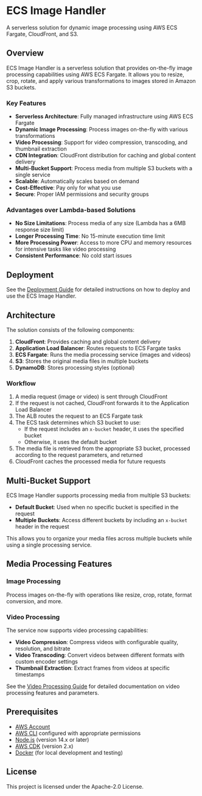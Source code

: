 # ECS Image Handler

A serverless solution for dynamic image processing using AWS ECS Fargate, CloudFront, and S3.

## Overview

ECS Image Handler is a serverless solution that provides on-the-fly image processing capabilities using AWS ECS Fargate. It allows you to resize, crop, rotate, and apply various transformations to images stored in Amazon S3 buckets.

### Key Features

- **Serverless Architecture**: Fully managed infrastructure using AWS ECS Fargate
- **Dynamic Image Processing**: Process images on-the-fly with various transformations
- **Video Processing**: Support for video compression, transcoding, and thumbnail extraction
- **CDN Integration**: CloudFront distribution for caching and global content delivery
- **Multi-Bucket Support**: Process media from multiple S3 buckets with a single service
- **Scalable**: Automatically scales based on demand
- **Cost-Effective**: Pay only for what you use
- **Secure**: Proper IAM permissions and security groups

### Advantages over Lambda-based Solutions

- **No Size Limitations**: Process media of any size (Lambda has a 6MB response size limit)
- **Longer Processing Time**: No 15-minute execution time limit
- **More Processing Power**: Access to more CPU and memory resources for intensive tasks like video processing
- **Consistent Performance**: No cold start issues

## Deployment

See the [Deployment Guide](./DEPLOYMENT.md) for detailed instructions on how to deploy and use the ECS Image Handler.

## Architecture

The solution consists of the following components:

1. **CloudFront**: Provides caching and global content delivery
2. **Application Load Balancer**: Routes requests to ECS Fargate tasks
3. **ECS Fargate**: Runs the media processing service (images and videos)
4. **S3**: Stores the original media files in multiple buckets
5. **DynamoDB**: Stores processing styles (optional)

### Workflow

1. A media request (image or video) is sent through CloudFront
2. If the request is not cached, CloudFront forwards it to the Application Load Balancer
3. The ALB routes the request to an ECS Fargate task
4. The ECS task determines which S3 bucket to use:
   - If the request includes an `x-bucket` header, it uses the specified bucket
   - Otherwise, it uses the default bucket
5. The media file is retrieved from the appropriate S3 bucket, processed according to the request parameters, and returned
6. CloudFront caches the processed media for future requests

## Multi-Bucket Support

ECS Image Handler supports processing media from multiple S3 buckets:

- **Default Bucket**: Used when no specific bucket is specified in the request
- **Multiple Buckets**: Access different buckets by including an `x-bucket` header in the request

This allows you to organize your media files across multiple buckets while using a single processing service.

## Media Processing Features

### Image Processing

Process images on-the-fly with operations like resize, crop, rotate, format conversion, and more.

### Video Processing

The service now supports video processing capabilities:

- **Video Compression**: Compress videos with configurable quality, resolution, and bitrate
- **Video Transcoding**: Convert videos between different formats with custom encoder settings
- **Thumbnail Extraction**: Extract frames from videos at specific timestamps

See the [Video Processing Guide](./service/VIDEO_PROCESSING.md) for detailed documentation on video processing features and parameters.

## Prerequisites

- [AWS Account](https://aws.amazon.com/)
- [AWS CLI](https://aws.amazon.com/cli/) configured with appropriate permissions
- [Node.js](https://nodejs.org/) (version 14.x or later)
- [AWS CDK](https://aws.amazon.com/cdk/) (version 2.x)
- [Docker](https://www.docker.com/) (for local development and testing)

## License

This project is licensed under the Apache-2.0 License.
